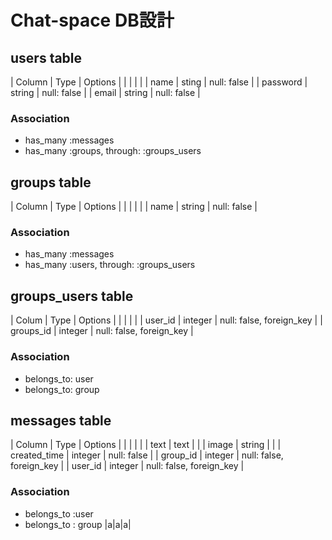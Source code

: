 # Chat-space DB設計
## users table
| Column   | Type   | Options     |
|          |        |             |
| name     | sting  | null: false |
| password | string | null: false |
| email    | string | null: false |

### Association
- has_many :messages
- has_many :groups, through: :groups_users

## groups table
| Column | Type   | Options     |
|        |        |             |
| name   | string | null: false |

### Association
- has_many :messages
- has_many :users, through: :groups_users

## groups_users table
| Colum     | Type    | Options                  |
|           |         |                          |
| user_id   | integer | null: false, foreign_key |
| groups_id | integer | null: false, foreign_key |

### Association
- belongs_to: user
- belongs_to: group


## messages table
| Column       | Type    | Options                  |
|              |         |                          |
| text         | text    |                          |
| image        | string  |                          |
| created_time | integer | null: false              |
| group_id     | integer | null: false, foreign_key |
| user_id      | integer | null: false, foreign_key |

### Association
- belongs_to :user
- belongs_to : group
|a|a|a|